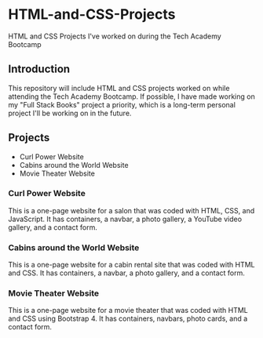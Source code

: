 # HTML-and-CSS-Projects
HTML and CSS Projects I've worked on during the Tech Academy Bootcamp
## Introduction
This repository will include HTML and CSS projects worked on while attending the Tech Academy Bootcamp. If possible, I have made working on my "Full Stack Books" project a priority, which is a long-term personal project I'll be working on in the future.
## Projects
* Curl Power Website
* Cabins around the World Website
* Movie Theater Website
### Curl Power Website
This is a one-page website for a salon that was coded with HTML, CSS, and JavaScript. It has containers, a navbar, a photo gallery, a YouTube video gallery, and a contact form.
### Cabins around the World Website
This is a one-page website for a cabin rental site that was coded with HTML and CSS. It has containers, a navbar, a photo gallery, and a contact form.
### Movie Theater Website
This is a one-page website for a movie theater that was coded with HTML and CSS using Bootstrap 4. It has containers, navbars, photo cards, and a contact form.
